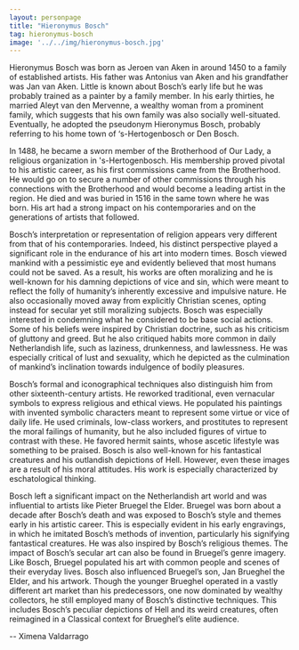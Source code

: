 ```yaml
---
layout: personpage
title: "Hieronymus Bosch"
tag: hieronymus-bosch
image: '../../img/hieronymus-bosch.jpg'
---
```


<p>Hieronymus Bosch was born as Jeroen van Aken in around 1450 to a family of established artists. His father was Antonius van Aken and his grandfather was Jan van Aken. Little is known about Bosch’s early life but he was probably trained as a painter by a family member. In his early thirties, he married Aleyt van den Mervenne, a wealthy woman from a prominent family, which suggests that his own family was also socially well-situated. Eventually, he adopted the pseudonym Hieronymus Bosch, probably referring to his home town of  ‘s-Hertogenbosch or Den Bosch.</p>
<p>In 1488, he became a sworn member of the Brotherhood of Our Lady, a religious organization in 's-Hertogenbosch. His membership proved pivotal to his artistic career, as his first commissions came from the Brotherhood. He would go on to secure a number of other commissions through his connections with the Brotherhood and would become a leading artist in the region. He died and was buried in 1516 in the same town where he was born. His art had a strong impact on his contemporaries and on the generations of artists that followed.</p>
<p>Bosch’s interpretation or representation of religion appears very different from that of his contemporaries. Indeed, his distinct perspective played a significant role in the endurance of his art into modern times. Bosch viewed mankind with a pessimistic eye and evidently believed that most humans could not be saved. As a result, his works are often moralizing and he is well-known for his damning depictions of vice and sin, which were meant to reflect the folly of humanity’s inherently excessive and impulsive nature. He also occasionally moved away from explicitly Christian scenes, opting instead for secular yet still moralizing subjects. Bosch was especially interested in condemning what he considered to be base social actions. Some of his beliefs were inspired by Christian doctrine, such as his criticism of gluttony and greed. But he also critiqued habits more common in daily Netherlandish life, such as laziness, drunkenness, and lawlessness. He was especially critical of lust and sexuality, which he depicted as the culmination of mankind’s inclination towards indulgence of bodily pleasures.</p>
<p>Bosch’s formal and iconographical techniques also distinguish him from other sixteenth-century artists. He reworked traditional, even vernacular symbols to express religious and ethical views. He populated his paintings with invented symbolic characters meant to represent some virtue or vice of daily life. He used criminals, low-class workers, and prostitutes to represent the moral failings of humanity, but he also included figures of virtue to contrast with these. He favored hermit saints, whose ascetic lifestyle was something to be praised. Bosch is also well-known for his fantastical creatures and his outlandish depictions of Hell. However, even these images are a result of his moral attitudes. His work is especially characterized by eschatological thinking.</p>
<p>Bosch left a significant impact on the Netherlandish art world and was influential to artists like Pieter Bruegel the Elder. Bruegel was born about a decade after Bosch’s death and was exposed to Bosch’s style and themes early in his artistic career. This is especially evident in his early engravings, in which he imitated Bosch’s methods of invention, particularly his signifying fantastical creatures. He was also inspired by Bosch’s religious themes. The impact of Bosch’s secular art can also be found in Bruegel’s genre imagery. Like Bosch, Bruegel populated his art with common people and scenes of their everyday lives. Bosch also influenced Bruegel’s son, Jan Brueghel the Elder, and his artwork. Though the younger Brueghel operated in a vastly different art market than his predecessors, one now dominated by wealthy collectors, he still employed many of Bosch’s distinctive techniques. This includes Bosch’s peculiar depictions of Hell and its weird creatures, often reimagined in a Classical context for Brueghel’s elite audience.</p>
<p>-- Ximena Valdarrago</p>